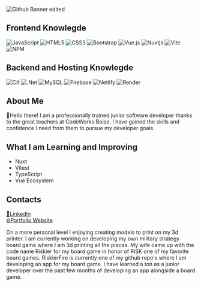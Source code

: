 ![Github Banner edited](https://github.com/EricTimRussell/EricTimRussell/assets/99972346/be62dcee-3743-4302-ab20-145cd58a262b)


<h2>
 Frontend Knowlegde
</h2>
 
![JavaScript](https://img.shields.io/badge/javascript-%23323330.svg?style=for-the-badge&logo=javascript&logoColor=%23F7DF1E)
![HTML5](https://img.shields.io/badge/html5-%23E34F26.svg?style=for-the-badge&logo=html5&logoColor=white)
![CSS3](https://img.shields.io/badge/css3-%231572B6.svg?style=for-the-badge&logo=css3&logoColor=white)
![Bootstrap](https://img.shields.io/badge/bootstrap-%238511FA.svg?style=for-the-badge&logo=bootstrap&logoColor=white)
![Vue.js](https://img.shields.io/badge/vuejs-%2335495e.svg?style=for-the-badge&logo=vuedotjs&logoColor=%234FC08D)
![Nuxtjs](https://img.shields.io/badge/Nuxt-002E3B?style=for-the-badge&logo=nuxtdotjs&logoColor=#00DC82)
![Vite](https://img.shields.io/badge/vite-%23646CFF.svg?style=for-the-badge&logo=vite&logoColor=white)
![NPM](https://img.shields.io/badge/NPM-%23CB3837.svg?style=for-the-badge&logo=npm&logoColor=white)

<h2>
Backend and Hosting Knowlegde
</h2>
 
![C#](https://img.shields.io/badge/c%23-%23239120.svg?style=for-the-badge&logo=c-sharp&logoColor=white)
![.Net](https://img.shields.io/badge/.NET-5C2D91?style=for-the-badge&logo=.net&logoColor=white)
![MySQL](https://img.shields.io/badge/mysql-%2300f.svg?style=for-the-badge&logo=mysql&logoColor=white)
![Firebase](https://img.shields.io/badge/firebase-%23039BE5.svg?style=for-the-badge&logo=firebase)
![Netlify](https://img.shields.io/badge/netlify-%23000000.svg?style=for-the-badge&logo=netlify&logoColor=#00C7B7)
![Render](https://img.shields.io/badge/Render-%46E3B7.svg?style=for-the-badge&logo=render&logoColor=white)

<h2>
About Me
</h2>

<p>
 👋Hello there! I am a professionally trained junior software developer thanks to the great teachers at CodeWorks Boise. I have gained the skills and confidence I need from them to pursue my developer goals.
 </p>

<h2>
What I am Learning and Improving
</h2>
<ul>
  <li>Nuxt</li>
  <li>Vitest</li>
  <li>TypeScript</li>
  <li>Vue Ecosystem</li>
</ul>


<h2>
Contacts
</h2>
<a href="https://www.linkedin.com/in/eric-tim-russell/">
💼LinkedIn
</a>
<br>
<a href="https://erictim-portfolio.netlify.app/" target="_blank"> 
🌐Portfolio Website
</a>

<br>

<p>
 On a more personal level I enjoying creating models to print on my 3d printer. I am currently working on developing my own military strategy board game where I am 3d printing all the pieces. My wife came up with the code name Riskier for my board game in honor of RISK one of my favorite board games. RiskierFire is currently one of my github repo's where I am developing an app for my board game. I have learned a ton as a junior developer over the past few months of developing an app alongside a board game.
</p>
